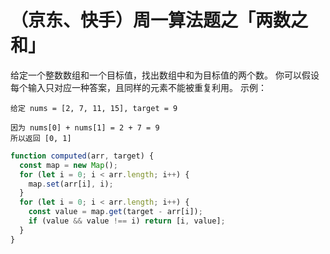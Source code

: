 # （京东、快手）周一算法题之「两数之和」

给定一个整数数组和一个目标值，找出数组中和为目标值的两个数。
你可以假设每个输入只对应一种答案，且同样的元素不能被重复利用。
示例：

```
给定 nums = [2, 7, 11, 15], target = 9

因为 nums[0] + nums[1] = 2 + 7 = 9
所以返回 [0, 1]
```

```js
function computed(arr, target) {
  const map = new Map();
  for (let i = 0; i < arr.length; i++) {
    map.set(arr[i], i);
  }
  for (let i = 0; i < arr.length; i++) {
    const value = map.get(target - arr[i]);
    if (value && value !== i) return [i, value];
  }
}
```